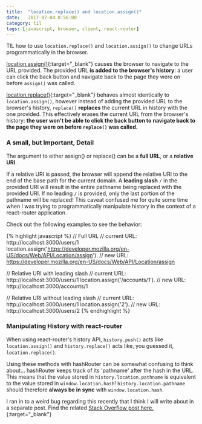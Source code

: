 ```yaml
---
title:  "location.replace() and location.assign()"
date:   2017-07-04 8:56:00
category: til
tags: [javascript, browser, client, react-router]
---
```


TIL how to use `location.replace()` and `location.assign()` to change URLs programmatically in the browser.

[location.assign()][assign]{:target="_blank"} causes the browser to navigate to the URL provided. The provided URL **is added to the browser's history**: a user can click the back button and navigate back to the page they were on before `assign()` was called.

[location.replace()][replace]{:target="_blank"} behaves almost identically to `location.assign()`, however instead of adding the provided URL to the browser's history, `replace()` **replaces** the current URL in history with the one provided. This effectively erases the current URL from the browser's history: **the user won't be able to click the back button to navigate back to the page they were on before `replace()` was called.**

### A small, but Important, Detail

The argument to either assign() or replace() can be a **full URL**, or a **relative URI**.

If a relative URI is passed, the browser will append the relative URI to the end of the base path for the current domain. A **leading slash** `/` in the provided URI will result in the entire pathname being replaced with the provided URI. If no leading `/` is provided, only the last portion of the pathname will be replaced! This caveat confused me for quite some time when I was trying to programmatically manipulate history in the context of a react-router application.

Check out the following examples to see the behavior:

{% highlight javascript %}
// Full URL
// current URL: http://localhost:3000/users/1
location.assign('https://developer.mozilla.org/en-US/docs/Web/API/Location/assign').
// new URL: https://developer.mozilla.org/en-US/docs/Web/API/Location/assign

// Relative URI with leading slash
// current URL: http://localhost:3000/users/1
location.assign('/accounts/1').
// new URL: http://localhost:3000/accounts/1

// Relative URI without leading slash
// current URL: http://localhost:3000/users/1
location.assign('2').
// new URL: http://localhost:3000/users/2
{% endhighlight %}

### Manipulating History with react-router

When using react-router's history API, `history.push()` acts like `location.assign()` and `history.replace()` acts like, you guessed it, `location.replace()`.

Using these methods with hashRouter can be somewhat confusing to think about... hashRouter keeps track of its 'pathname' after the hash in the URL. This means that the value stored in `history.location.pathname` is equivalent to the value stored in `window.location.hash`! `history.location.pathname` should therefore **always be in sync** with `window.location.hash`.

I ran in to a weird bug regarding this recently that I think I will write about in a separate post. Find the related [Stack Overflow post here.][so]{:target="_blank"}

[assign]: https://developer.mozilla.org/en-US/docs/Web/API/Location/assign
[replace]: https://developer.mozilla.org/en-US/docs/Web/API/Location/replace
[so]: https://stackoverflow.com/questions/44896414/keycloak-redirect-fragment-conflicts-with-react-router-hashrouter


